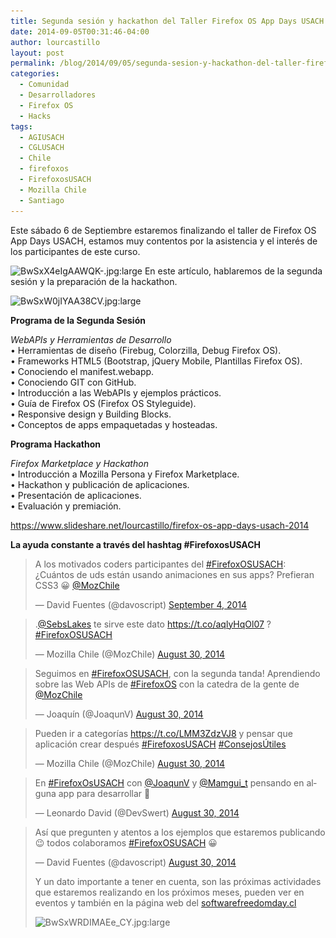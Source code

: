 ```yaml
---
title: Segunda sesión y hackathon del Taller Firefox OS App Days USACH
date: 2014-09-05T00:31:46-04:00
author: lourcastillo
layout: post
permalink: /blog/2014/09/05/segunda-sesion-y-hackathon-del-taller-firefox-os-app-days-usach/
categories:
  - Comunidad
  - Desarrolladores
  - Firefox OS
  - Hacks
tags:
  - AGIUSACH
  - CGLUSACH
  - Chile
  - firefoxos
  - FirefoxosUSACH
  - Mozilla Chile
  - Santiago
---
```

Este sábado 6 de Septiembre estaremos finalizando el taller de Firefox OS App Days USACH, estamos muy contentos por la asistencia y el interés de los participantes de este curso. <!--more-->

<img class="aligncenter size-large wp-image-780" src="/images/2014/09/BwSxX4eIgAAWQK-.jpglarge-600x450.jpeg" alt="BwSxX4eIgAAWQK-.jpg:large" width="600" height="450" srcset="/images/2014/09/BwSxX4eIgAAWQK-.jpglarge-600x450.jpeg 600w, /images/2014/09/BwSxX4eIgAAWQK-.jpglarge-252x189.jpeg 252w, /images/2014/09/BwSxX4eIgAAWQK-.jpglarge.jpeg 800w" sizes="(max-width: 600px) 100vw, 600px" /> En este artículo, hablaremos de la segunda sesión y la preparación de la hackathon.

<img class="aligncenter size-large wp-image-781" src="/images/2014/09/BwSxW0jIYAA38CV.jpglarge-600x450.jpeg" alt="BwSxW0jIYAA38CV.jpg:large" width="600" height="450" srcset="/images/2014/09/BwSxW0jIYAA38CV.jpglarge-600x450.jpeg 600w, /images/2014/09/BwSxW0jIYAA38CV.jpglarge-252x189.jpeg 252w, /images/2014/09/BwSxW0jIYAA38CV.jpglarge.jpeg 800w" sizes="(max-width: 600px) 100vw, 600px" /> 

**Programa de la Segunda Sesión**

_WebAPIs y Herramientas de Desarrollo_  
• Herramientas de diseño (Firebug, Colorzilla, Debug Firefox OS).  
• Frameworks HTML5 (Bootstrap, jQuery Mobile, Plantillas Firefox OS).  
• Conociendo el manifest.webapp.  
• Conociendo GIT con GitHub.  
• Introducción a las WebAPIs y ejemplos prácticos.  
• Guía de Firefox OS (Firefox OS Styleguide).  
• Responsive design y Building Blocks.  
• Conceptos de apps empaquetadas y hosteadas.

**Programa Hackathon**

_Firefox Marketplace y Hackathon_  
• Introducción a Mozilla Persona y Firefox Marketplace.  
• Hackathon y publicación de aplicaciones.  
• Presentación de aplicaciones.  
• Evaluación y premiación.

https://www.slideshare.net/lourcastillo/firefox-os-app-days-usach-2014

**La ayuda constante a través del hashtag #FirefoxosUSACH**

<blockquote class="twitter-tweet" lang="en">
  <p>
    A los motivados coders participantes del <a href="https://twitter.com/hashtag/FirefoxOSUSACH?src=hash">#FirefoxOSUSACH</a>: ¿Cuántos de uds están usando animaciones en sus apps? Prefieran CSS3 😀 <a href="https://twitter.com/MozChile">@MozChile</a>
  </p>
  
  <p>
    — David Fuentes (@davoscript) <a href="https://twitter.com/davoscript/status/507658055988031488">September 4, 2014</a>
  </p>
</blockquote>

<blockquote class="twitter-tweet" lang="en">
  <p>
    .<a href="https://twitter.com/SebsLakes">@SebsLakes</a> te sirve este dato <a href="https://t.co/aqlyHqOl07">https://t.co/aqlyHqOl07</a> ? <a href="https://twitter.com/hashtag/FirefoxOSUSACH?src=hash">#FirefoxOSUSACH</a>
  </p>
  
  <p>
    — Mozilla Chile (@MozChile) <a href="https://twitter.com/MozChile/status/505749178719674368">August 30, 2014</a>
  </p>
</blockquote>

<blockquote class="twitter-tweet" lang="en">
  <p>
    Seguimos en <a href="https://twitter.com/hashtag/FirefoxOSUSACH?src=hash">#FirefoxOSUSACH</a>, con la segunda tanda! Aprendiendo sobre las Web APIs de <a href="https://twitter.com/hashtag/FirefoxOS?src=hash">#FirefoxOS</a> con la catedra de la gente de <a href="https://twitter.com/MozChile">@MozChile</a>
  </p>
  
  <p>
    — Joaquín (@JoaqunV) <a href="https://twitter.com/JoaqunV/status/505747249490845696">August 30, 2014</a>
  </p>
</blockquote>

<blockquote class="twitter-tweet" lang="en">
  <p>
    Pueden ir a categorías <a href="https://t.co/LMM3ZdzVJ8">https://t.co/LMM3ZdzVJ8</a> y pensar que aplicación crear después <a href="https://twitter.com/hashtag/FirefoxosUSACH?src=hash">#FirefoxosUSACH</a> <a href="https://twitter.com/hashtag/Consejos%C3%9Atiles?src=hash">#ConsejosÚtiles</a>
  </p>
  
  <p>
    — Mozilla Chile (@MozChile) <a href="https://twitter.com/MozChile/status/505739082253615105">August 30, 2014</a>
  </p>
</blockquote>

<blockquote class="twitter-tweet" lang="en">
  <p>
    En <a href="https://twitter.com/hashtag/FirefoxOsUSACH?src=hash">#FirefoxOsUSACH</a> con <a href="https://twitter.com/JoaqunV">@JoaqunV</a> y <a href="https://twitter.com/Mamgui_t">@Mamgui_t</a> pensando en alguna app para desarrollar 🙂
  </p>
  
  <p>
    — Leonardo David (@DevSwert) <a href="https://twitter.com/DevSwert/status/505735946164523008">August 30, 2014</a>
  </p>
</blockquote>

<blockquote class="twitter-tweet" lang="en">
  <p>
    Así que pregunten y atentos a los ejemplos que estaremos publicando 😉 todos colaboramos <a href="https://twitter.com/hashtag/FirefoxOSUSACH?src=hash">#FirefoxOSUSACH</a> 😀
  </p>
  
  <p>
    — David Fuentes (@davoscript) <a href="https://twitter.com/davoscript/status/505724830323601408">August 30, 2014</a>
  </p>
  
  <p>
    Y un dato importante a tener en cuenta, son las próximas actividades que estaremos realizando en los próximos meses, pueden ver en eventos y también en la página web del <a title="Mozilla Chile Day" href="http://www.softwarefreedomday.cl/noticias/2014/09/03/celebra-con-nosotros-mozilla-chile-day-en-el-sfd-2014/" target="_blank">softwarefreedomday.cl</a>
  </p>
  
  <p>
    <img class="aligncenter size-full wp-image-782" src="/images/2014/09/BwSxWRDIMAEe_CY.jpglarge.jpeg" alt="BwSxWRDIMAEe_CY.jpg:large" width="600" height="800" srcset="/images/2014/09/BwSxWRDIMAEe_CY.jpglarge.jpeg 600w, /images/2014/09/BwSxWRDIMAEe_CY.jpglarge-252x336.jpeg 252w" sizes="(max-width: 600px) 100vw, 600px" />
  </p>
</blockquote>